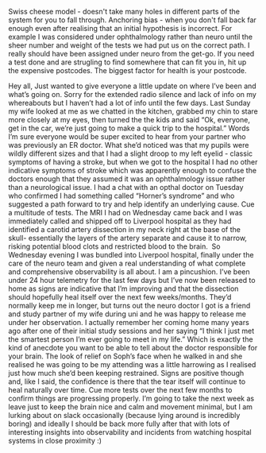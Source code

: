Swiss cheese model - doesn't take many holes in different parts of the system for you to fall through.
Anchoring bias - when you don't fall back far enough even after realising that an initial hypothesis is incorrect. For example I was considered under ophthalmology rather than neuro until the sheer number and weight of the tests we had put us on the correct path. I really should have been assigned under neuro from the get-go.
If you need a test done and are strugling to find somewhere that can fit you in, hit up the expensive postcodes.
The biggest factor for health is your postcode.


Hey all,
Just wanted to give everyone a little update on where I’ve been and what’s going on. Sorry for the extended radio silence and lack of info on my whereabouts but I haven’t had a lot of info until the few days.
Last Sunday my wife looked at me as we chatted in the kitchen, grabbed my chin to stare more closely at my eyes, then turned the the kids and said “Ok, everyone, get in the car, we’re just going to make a quick trip to the hospital.” Words I’m sure everyone would be super excited to hear from your partner who was previously an ER doctor.
What she’d noticed was that my pupils were wildly different sizes and that I had a slight droop to my left eyelid - classic symptoms of having a stroke, but when we got to the hospital I had no other indicative symptoms of stroke which was apparently enough to confuse the doctors enough that they assumed it was an ophthalmology issue rather than a neurological issue. I had a chat with an opthal doctor on Tuesday who confirmed I had something called “Horner’s syndrome” and who suggested a path forward to try and help identify an underlying cause.
Cue a multitude of tests.
The MRI I had on Wednesday came back and I was immediately called and shipped off to Liverpool hospital as they had identified a carotid artery dissection in my neck right at the base of the skull- essentially the layers of the artery separate and cause it to narrow, risking potential blood clots and restricted blood to the brain. 
So Wednesday evening I was bundled into Liverpool hospital, finally under the care of the neuro team and given a real understanding of what complete and comprehensive observability is all about. I am a pincushion.
I’ve been under 24 hour telemetry for the last few days but I’ve now been released to home as signs are indicative that I’m improving and that the dissection should hopefully heal itself over the next few weeks/months. They’d normally keep me in longer, but turns out the neuro doctor I got is a friend and study partner of my wife during uni and he was happy to release me under her observation. I actually remember her coming home many years ago after one of their initial study sessions and her saying “I think I just met the smartest person I’m ever going to meet in my life.” Which is exactly the kind of anecdote you want to be able to tell about the doctor responsible for your brain. The look of relief on Soph’s face when he walked in and she realised he was going to be my attending was a little harrowing as I realised just how much she’d been keeping restrained. Signs are positive though and, like I said, the confidence is there that the tear itself will continue to heal naturally over time.
Cue more tests over the next few months to confirm things are progressing properly.
I’m going to take the next week as leave just to keep the brain nice and calm and movement minimal, but I am lurking about on slack occasionally (because lying around is incredibly boring) and ideally I should be back more fully after that with lots of interesting insights into observability and incidents from watching hospital systems in close proximity :)